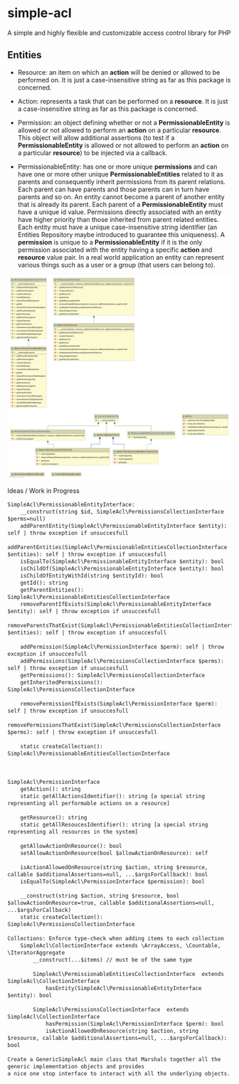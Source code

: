 # simple-acl
A simple and highly flexible and customizable access control library for PHP 

Entities
----------
* Resource: an item on which an **action** will be denied or allowed to be performed on.
It is just a case-insensitive string as far as this package is concerned.

* Action: represents a task that can be performed on a **resource**. 
It is just a case-insensitive string as far as this package is concerned.

* Permission: an object defining whether or not a **PermissionableEntity** 
is allowed or not allowed to perform an **action** on a particular **resource**.
This object will allow additional assertions (to test if a **PermissionableEntity**
 is allowed or not allowed to perform an **action** on a particular **resource**) to 
 be injected via a callback.

* PermissionableEntity: has one or more unique **permissions** and can have one or more other unique 
**PermissionableEntities** related to it as parents and consequently inherit permissions from its parent 
relations. Each parent can have parents and those parents can in turn have parents and so on. An entity 
cannot become a parent of another entity that is already its parent. Each parent of a **PermissionableEntity** 
must have a unique id value. Permissions directly associated with an entity have higher priority than those 
inherited from parent related entities. Each entity must have a unique case-insensitive string identifier (an
Entities Repository maybe introduced to guarantee this uniqueness). A **permission** is unique to a 
**PermissionableEntity** if it is the only permission associated with the entity having a specific 
**action** and **resource** value pair. In a real world application an entity can represent various 
things such as a user or a group (that users can belong to).
 
![Class Diagram](class-diagram.svg)

Ideas / Work in Progress

```
SimpleAcl\PermissionableEntityInterface:
	__construct(string $id, SimpleAcl\PermissionsCollectionInterface $perms=null)
    addParentEntity(SimpleAcl\PermissionableEntityInterface $entity): self | throw exception if unsuccesfull
    addParentEntities(SimpleAcl\PermissionableEntitiesCollectionInterface $entities): self | throw exception if unsuccesfull
	isEqualTo(SimpleAcl\PermissionableEntityInterface $entity): bool
    isChildOf(SimpleAcl\PermissionableEntityInterface $entity): bool
    isChildOfEntityWithId(string $entityId): bool
	getId(): string
	getParentEntities(): SimpleAcl\PermissionableEntitiesCollectionInterface
    removeParentIfExists(SimpleAcl\PermissionableEntityInterface $entity): self | throw exception if unsuccesfull
    removeParentsThatExist(SimpleAcl\PermissionableEntitiesCollectionInterface $entities): self | throw exception if unsuccesfull

    addPermission(SimpleAcl\PermissionInterface $perm): self | throw exception if unsuccesfull
    addPermissions(SimpleAcl\PermissionsCollectionInterface $perms): self | throw exception if unsuccesfull
    getPermissions(): SimpleAcl\PermissionsCollectionInterface
    getInheritedPermissions(): SimpleAcl\PermissionsCollectionInterface
     
    removePermissionIfExists(SimpleAcl\PermissionInterface $perm): self | throw exception if unsuccesfull
    removePermissionsThatExist(SimpleAcl\PermissionsCollectionInterface $perms): self | throw exception if unsuccesfull
	
	static createCollection(): SimpleAcl\PermissionableEntitiesCollectionInterface



SimpleAcl\PermissionInterface
    getAction(): string
    static getAllActionsIdentifier(): string [a special string representing all performable actions on a resource]

    getResource(): string
    static getAllResoucesIdentifier(): string [a special string representing all resources in the system]

    getAllowActionOnResource(): bool
	setAllowActionOnResource(bool $allowActionOnResource): self
	
	isActionAllowedOnResource(string $action, string $resource, callable $additionalAssertions=null, ...$argsForCallback): bool
	isEqualTo(SimpleAcl\PermissionInterface $permission): bool

    __construct(string $action, string $resource, bool $allowActionOnResource=true, callable $additionalAssertions=null, ...$argsForCallback)
	static createCollection(): SimpleAcl\PermissionsCollectionInterface

Collections: Enforce type-check when adding items to each collection
    SimpleAcl\CollectionInterface extends \ArrayAccess, \Countable, \IteratorAggregate
		__construct(...$items) // must be of the same type
	
        SimpleAcl\PermissionableEntitiesCollectionInterface  extends SimpleAcl\CollectionInterface
			hasEntity(SimpleAcl\PermissionableEntityInterface $entity): bool 
			
        SimpleAcl\PermissionsCollectionInterface  extends SimpleAcl\CollectionInterface
			hasPermission(SimpleAcl\PermissionInterface $perm): bool 
			isActionAllowedOnResource(string $action, string $resource, callable $additionalAssertions=null, ...$argsForCallback): bool

Create a GenericSimpleAcl main class that Marshals together all the generic implementation objects and provides 
a nice one stop interface to interact with all the underlying objects.

```
